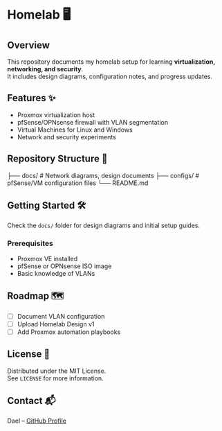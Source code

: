 # Homelab 🖥️

## Overview
This repository documents my homelab setup for learning **virtualization, networking, and security**.  
It includes design diagrams, configuration notes, and progress updates.

## Features ✨
- Proxmox virtualization host
- pfSense/OPNsense firewall with VLAN segmentation
- Virtual Machines for Linux and Windows
- Network and security experiments

## Repository Structure 📂
├── docs/           # Network diagrams, design documents
├── configs/        # pfSense/VM configuration files
└── README.md

## Getting Started 🛠️
Check the `docs/` folder for design diagrams and initial setup guides.

### Prerequisites
- Proxmox VE installed
- pfSense or OPNsense ISO image
- Basic knowledge of VLANs

## Roadmap 🗺️
- [ ] Document VLAN configuration
- [ ] Upload Homelab Design v1
- [ ] Add Proxmox automation playbooks

## License 📄
Distributed under the MIT License.  
See `LICENSE` for more information.

## Contact 📬
Dael – [GitHub Profile](https://github.com/yourusername)
